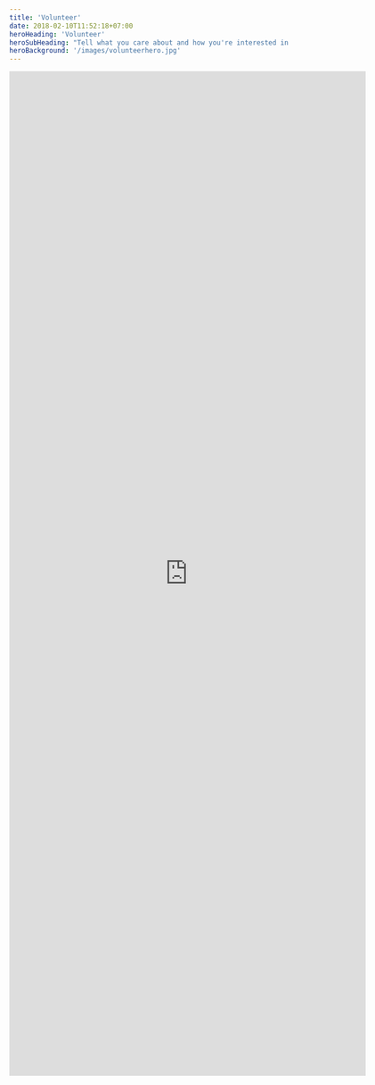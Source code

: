 ```yaml
---
title: 'Volunteer'
date: 2018-02-10T11:52:18+07:00
heroHeading: 'Volunteer'
heroSubHeading: "Tell what you care about and how you're interested in helping. We'll pair you with candidates you'd like that need the help."
heroBackground: '/images/volunteerhero.jpg'
---
```


<iframe src="https://docs.google.com/forms/d/e/1FAIpQLSexdIhDruquaO3afNX3k1gsChgI6vs5BU0HtEeyOfbgf_dUuQ/viewform?embedded=true" width="640" height="1800" frameborder="0" marginheight="0" marginwidth="0">Loading…</iframe>